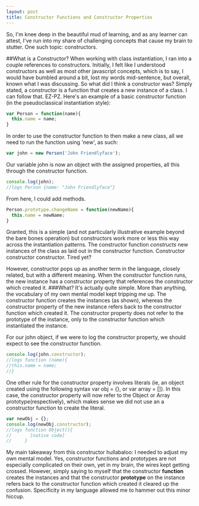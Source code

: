 ```yaml
---
layout: post
title: Constructor Functions and Constructor Properties
---
```

So, I'm knee deep in the beautiful mud of learning, and as any learner can attest, I've run into my share of challenging concepts that cause my brain to stutter. One such topic: constructors.

##What is a Constructor?
When working with class instantiation, I ran into a couple references to constructors. Initially, I felt like I understood constructors as well as most other javascript concepts, which is to say, I would have bumbled around a bit, lost my words mid-sentence, but overall, known what I was discussing. So what did I think a constructor was? Simply stated, a constructor is a function that creates a new instance of a class. I can follow that. EZ-PZ.
Here's an example of a basic constructor function (in the pseudoclassical instantiation style):

```javascript
var Person = function(name){
  this.name = name;
}
```

In order to use the constructor function to then make a new class, all we need to run the function using 'new', as such:

```javascript
var john = new Person('John Friendlyface');
```

Our variable john is now an object with the assigned properties, all this through the constructor function.

```javascript
console.log(john);
//logs Person {name: "John Friendlyface"}
```
From here, I could add methods.

```javascript
Person.prototype.changeName = function(newName){
  this.name = newName;
}
```
Granted, this is a simple (and not particularly illustrative example beyond the bare bones operation) but constructors work more or less this way across the instantiation patterns. The constructor function *constructs* new instances of the class as laid out in the constructor function. Constructor constructor constructor. Tired yet?

However, constructor pops up as another term in the language, closely related, but with a different meaning. When the constructor function runs, the new instance has a constructor property that references the constructor which created it.
###What?
It's actually quite simple. More than anything, the vocabulary of my own mental model kept tripping me up. The constructor function creates the instances (as shown), whereas the constructor property of the new instance refers back to the constructor function which created it. The constructor property does not refer to the prototype of the instance, only to the constructor function which instantiated the instance.

For our john object, if we were to log the constructor property, we should expect to see the constructor function.

```javascript
console.log(john.constructor);
//logs function (name){
//this.name = name;
//}
```
One other rule for the constructor property involves literals (ie, an object created using the following syntax var obj = {}, or var array = []). In this case, the constructor property will now refer to the Object or Array prototype(respectively), which makes sense we did not use an a constructor function to create the literal.

```javascript
var newObj = {};
console.log(newObj.constructor);
//logs function Object(){
//       [native code]
//     }
```
My main takeaway from this constructor hullabaloo: I needed to adjust my own mental model. Yes, constructor functions and prototypes are not especially complicated on their own, yet in my brain, the wires kept getting crossed. However, simply saying to myself that the constructor **function** creates the instances and that the constructor **prototype** on the instance refers back to the constructor function which created it cleared up the confusion. Specificity in my language allowed me to hammer out this minor hiccup.
